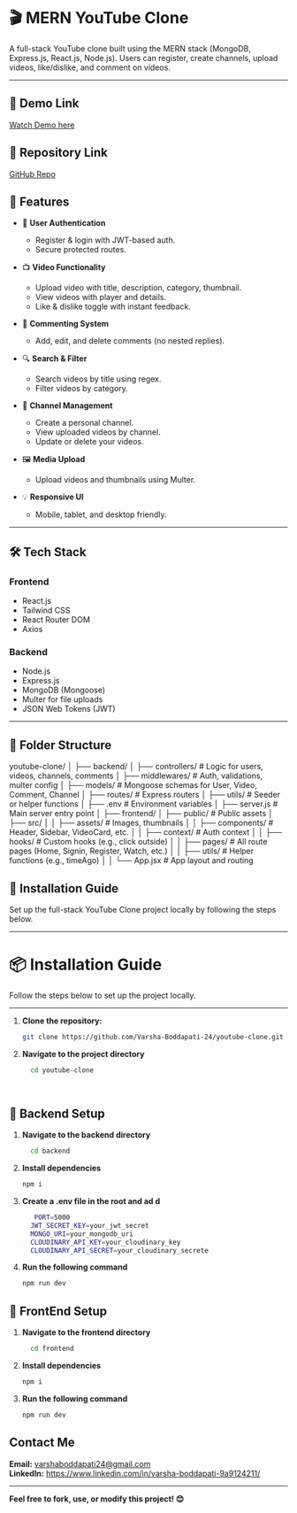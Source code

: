 # 🎬 MERN YouTube Clone

A full-stack YouTube clone built using the MERN stack (MongoDB, Express.js, React.js, Node.js). Users can register, create channels, upload videos, like/dislike, and comment on videos.

---
## 🔗 Demo Link
[Watch Demo here](https://drive.google.com/file/d/1v7KqoT3mfDrIiCiV-y2DeTmdf96ZHRBL/view?usp=sharing)

## 🔗 Repository Link

[GitHub Repo](https://github.com/Varsha-Boddapati-24/youtube-clone.git)

## 🚀 Features

- 🔐 **User Authentication**
  - Register & login with JWT-based auth.
  - Secure protected routes.
  
- 📺 **Video Functionality**
  - Upload video with title, description, category, thumbnail.
  - View videos with player and details.
  - Like & dislike toggle with instant feedback.

- 💬 **Commenting System**
  - Add, edit, and delete comments (no nested replies).

- 🔍 **Search & Filter**
  - Search videos by title using regex.
  - Filter videos by category.

- 👤 **Channel Management**
  - Create a personal channel.
  - View uploaded videos by channel.
  - Update or delete your videos.

- 🖼️ **Media Upload**
  - Upload videos and thumbnails using Multer.

- 💡 **Responsive UI**
  - Mobile, tablet, and desktop friendly.

---

## 🛠️ Tech Stack

### Frontend
- React.js
- Tailwind CSS
- React Router DOM
- Axios

### Backend
- Node.js
- Express.js
- MongoDB (Mongoose)
- Multer for file uploads
- JSON Web Tokens (JWT)

---

## 📁 Folder Structure
youtube-clone/
│
├── backend/
│ ├── controllers/ # Logic for users, videos, channels, comments
│ ├── middlewares/ # Auth, validations, multer config
│ ├── models/ # Mongoose schemas for User, Video, Comment, Channel
│ ├── routes/ # Express routers
│ ├── utils/ # Seeder or helper functions
│ ├── .env # Environment variables
│ ├── server.js # Main server entry point
│
├── frontend/
│ ├── public/ # Public assets
│ ├── src/
│ │ ├── assets/ # Images, thumbnails
│ │ ├── components/ # Header, Sidebar, VideoCard, etc.
│ │ ├── context/ # Auth context
│ │ ├── hooks/ # Custom hooks (e.g., click outside)
│ │ ├── pages/ # All route pages (Home, Signin, Register, Watch, etc.)
│ │ ├── utils/ # Helper functions (e.g., timeAgo)
│ │ └── App.jsx # App layout and routing

## 🚀 Installation Guide

Set up the full-stack YouTube Clone project locally by following the steps below.

---

# 📦 Installation Guide

Follow the steps below to set up the project locally.

---

1. **Clone the repository:**
   ```bash
   git clone https://github.com/Varsha-Boddapati-24/youtube-clone.git
   
 2. **Navigate to the project directory**
     ```bash
       cd youtube-clone

   
## 🔧 Backend Setup

1. **Navigate to the backend directory**
     ```bash
       cd backend
2. **Install dependencies**
      ```bash
      npm i
3. **Create a .env file in the root and ad d**
    ```bash
       PORT=5000
      JWT_SECRET_KEY=your_jwt_secret
      MONGO_URI=your_mongodb_uri
      CLOUDINARY_API_KEY=your_cloudinary_key
      CLOUDINARY_API_SECRET=your_cloudinary_secrete
4. **Run the following command**
      ```bash
     npm run dev
      
## 🔧 FrontEnd Setup

1. **Navigate to the frontend directory**
     ```bash
       cd frontend
2. **Install dependencies**
      ```bash
      npm i
3. **Run the following command**
      ```bash
     npm run dev


##  Contact Me
 **Email:** varshaboddapati24@gmail.com     
 **LinkedIn:** https://www.linkedin.com/in/varsha-boddapati-9a9124211/

---

**Feel free to fork, use, or modify this project! 😊**
